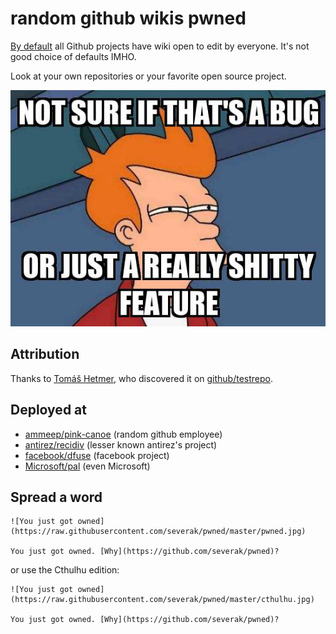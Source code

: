 # random github wikis pwned

[By default](https://help.github.com/articles/about-github-wikis/) all Github projects have wiki open to edit by everyone. It's not good choice of defaults IMHO.

Look at your own repositories or your favorite open source project.

![](https://raw.githubusercontent.com/severak/pwned/master/bug_or_feature.jpg)

## Attribution

Thanks to [Tomáš Hetmer](https://github.com/TomHetmer), who discovered it on [github/testrepo](https://github.com/github/testrepo/wiki).

## Deployed at

* [ammeep/pink-canoe](https://github.com/ammeep/pink-canoe/wiki) (random github employee)
* [antirez/recidiv](https://github.com/antirez/recidiv/wiki) (lesser known antirez's project)
* [facebook/dfuse](https://github.com/facebook/dfuse/wiki) (facebook project)
* [Microsoft/pal](https://github.com/Microsoft/pal/wiki) (even Microsoft)

## Spread a word

```
![You just got owned](https://raw.githubusercontent.com/severak/pwned/master/pwned.jpg)

You just got owned. [Why](https://github.com/severak/pwned)?
```

or use the Cthulhu edition:

```
![You just got owned](https://raw.githubusercontent.com/severak/pwned/master/cthulhu.jpg)

You just got owned. [Why](https://github.com/severak/pwned)?
```
